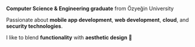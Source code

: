 **Computer Science & Engineering graduate** from Özyeğin University  

Passionate about **mobile app development**, **web development**, **cloud**, and **security technologies**.

I like to blend **functionality** with **aesthetic design** 🎨

